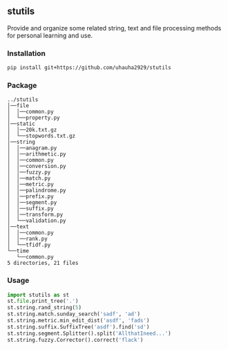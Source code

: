 ## stutils
Provide and organize some related string, text and file processing methods for personal learning and use.

### Installation
```bash
pip install git+https://github.com/uhauha2929/stutils
```
### Package
```shell
../stutils
│──file
│  │──common.py
│  └──property.py
│──static
│  │──20k.txt.gz
│  └──stopwords.txt.gz
│──string
│  │──anagram.py
│  │──arithmetic.py
│  │──common.py
│  │──conversion.py
│  │──fuzzy.py
│  │──match.py
│  │──metric.py
│  │──palindrome.py
│  │──prefix.py
│  │──segment.py
│  │──suffix.py
│  │──transform.py
│  └──validation.py
│──text
│  │──common.py
│  │──rank.py
│  └──tfidf.py
└──time
   └──common.py
5 directories, 21 files
```
### Usage
```python
import stutils as st
st.file.print_tree('.')
st.string.rand_string(5)
st.string.match.sunday_search('sadf', 'ad')
st.string.metric.min_edit_dist('asdf', 'fads')
st.string.suffix.SuffixTree('asdf').find('sd')
st.string.segment.Splitter().split('AllthatIneed...')
st.string.fuzzy.Corrector().correct('flack')
```

